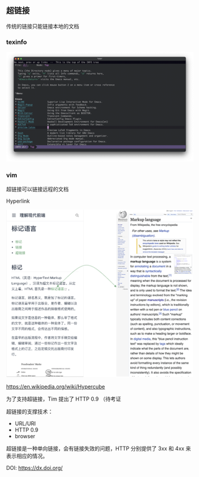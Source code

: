 ## 超链接

传统的链接只能链接本地的文档

### texinfo

<p style="text-align: center">
<img src="./asset/images/emacs-texinfo.png" alt="Emacs Texinfo" />
</p>

### vim

超链接可以链接远程的文档

Hyperlink

<p style="text-align: center">
<img src="./asset/images/hyperlink.png" alt="Hyperlink" />
</p>

https://en.wikipedia.org/wiki/Hypercube

为了支持超链接，Tim 提出了 HTTP 0.9 （待考证

超链接的支撑技术：
- URL/URI
- HTTP 0.9
- browser

超链接是一种单向链接，会有链接失效的问题，HTTP 分别提供了 3xx 和 4xx 来表示相应的情况。

DOI: https://dx.doi.org/
